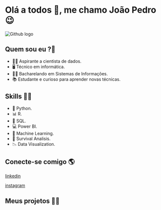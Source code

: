 
# **Olá a todos 👋, me chamo João Pedro**😉 

![Github logo](jpsp.gif)

## Quem sou eu ?🤔

* 👨‍💻 Aspirante a cientista de dados.
* 🖥 Técnico em informática.
* 👨‍🎓 Bacharelando em Sistemas de Informações.
* 📚 Estudante e curioso para aprender novas técnicas.

## Skills 🧙‍♂️

* 🐍 Python.
* 📊 R.
* 🎲 SQL.
* 💻 Power BI.
* 🧠 Machine Learning.
* 🧪 Survival Analisis.
* 📉 Data Visualization.

## Conecte-se comigo 🌎

[linkedin](https://www.linkedin.com/in/jo%C3%A3o-pedro-silva-prado/)

[instagram](https://www.instagram.com/joaohelsing/)

## Meus projetos 🙋‍♂️
